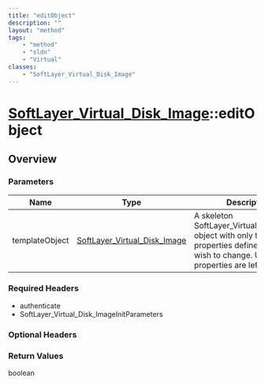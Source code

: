 ```yaml
---
title: "editObject"
description: ""
layout: "method"
tags:
    - "method"
    - "sldn"
    - "Virtual"
classes:
    - "SoftLayer_Virtual_Disk_Image"
---
```

# [SoftLayer_Virtual_Disk_Image](/reference/services/SoftLayer_Virtual_Disk_Image)::editObject




## Overview 


### Parameters 
|Name | Type | Description |
| --- | --- | --- |
|templateObject| <a href='/reference/datatypes/SoftLayer_Virtual_Disk_Image'>SoftLayer_Virtual_Disk_Image </a>| A skeleton SoftLayer_Virtual_Disk_Image object with only the properties defined that you wish to change. Unchanged properties are left alone.|


### Required Headers
* authenticate
* SoftLayer_Virtual_Disk_ImageInitParameters

### Optional Headers

### Return Values
boolean

